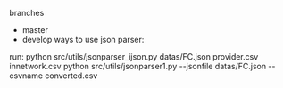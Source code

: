branches 
- master
- develop
ways to use json parser:

run:
 python src/utils/jsonparser_ijson.py datas/FC.json provider.csv innetwork.csv
 python src/utils/jsonparser1.py --jsonfile datas/FC.json --csvname converted.csv